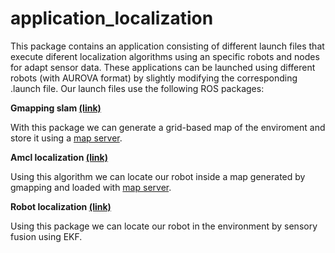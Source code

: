 # application_localization
This package contains an application consisting of different launch files that execute diferent localization algorithms using an specific robots and nodes for adapt sensor data. These applications can be launched using different robots (with AUROVA format) by slightly modifying the corresponding .launch file. Our launch files use the following ROS packages:

**Gmapping slam [(link)](http://wiki.ros.org/gmapping)** 

With this package we can generate a grid-based map of the enviroment and store it using a [map server](http://wiki.ros.org/map_server).

**Amcl localization [(link)](http://wiki.ros.org/amcl)** 

Using this algorithm we can locate our robot inside a map generated by gmapping and loaded with [map server](http://wiki.ros.org/map_server).

**Robot localization [(link)](http://wiki.ros.org/robot_localization)** 

Using this package we can locate our robot in the environment by sensory fusion using EKF.
